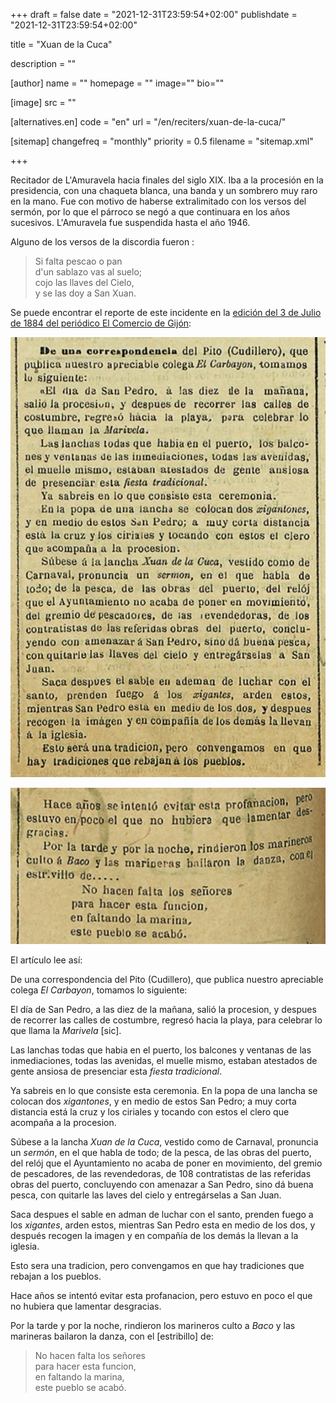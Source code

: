 +++
draft = false
date = "2021-12-31T23:59:54+02:00"
publishdate = "2021-12-31T23:59:54+02:00"

title = "Xuan de la Cuca"

description = ""

[author]
    name = ""
    homepage = ""
    image=""
    bio=""

[image]
    src = ""

[alternatives.en]
    code = "en"
    url = "/en/reciters/xuan-de-la-cuca/"

[sitemap]
  changefreq = "monthly"
  priority = 0.5
  filename = "sitemap.xml"

+++

Recitador de L'Amuravela hacia finales del siglo XIX. Iba a la procesión en la presidencia, con una chaqueta blanca, una banda y un sombrero muy raro en la mano. Fue con motivo de haberse extralimitado con los versos del sermón, por lo que el párroco se negó a que continuara en los años sucesivos. L'Amuravela fue suspendida hasta el año 1946.

Alguno de los versos de la discordia fueron :

> Si falta pescao o pan\
d'un sablazo vas al suelo;\
cojo las llaves del Cielo,\
y se las doy a San Xuan.

Se puede encontrar el reporte de este incidente en la [edición del 3 de Julio de 1884 del periódico El Comercio de Gijón](https://hemeroteca.elcomercio.es/03/07/1884/2/817ffbba04e38378df77ae8f3515e7f5.html?subedition=GIJ):

![Recorte de periódico mencionando L'Amuravela - Parte 1](/images/amuravela-el-comercio-1884-parte-1.jpg)

![Recorte de periódico mencionando L'Amuravela - Parte 2](/images/amuravela-el-comercio-1884-parte-2.jpg)

El artículo lee así:

De una correspondencia del Pito (Cudillero), que publica nuestro apreciable colega _El Carbayon_, tomamos lo siguiente:

El día de San Pedro, a las diez de la mañana, salió la procesion, y despues de recorrer las calles de costumbre, regresó hacia la playa, para celebrar lo que llama la _Marivela_ [sic].

Las lanchas todas que habia en el puerto, los balcones y ventanas de las inmediaciones, todas las avenidas, el muelle mismo, estaban atestados de gente ansiosa de presenciar esta _fiesta tradicional_.

Ya sabreis en lo que consiste esta ceremonia. En la popa de una lancha se colocan dos _xigantones_, y en medio de estos San Pedro; a muy corta distancia está la cruz y los ciriales y tocando con estos el clero que acompaña a la procesion.

Súbese a la lancha _Xuan de la Cuca_, vestido como de Carnaval, pronuncia un _sermón_, en el que habla de todo; de la pesca, de las obras del puerto, del relój que el Ayuntamiento no acaba de poner en movimiento, del gremio de pescadores, de las revendedoras, de 108 contratistas de las referidas obras del puerto, concluyendo con amenazar a San Pedro, sino dá buena pesca, con quitarle las laves del cielo y entregárselas a San Juan.

Saca despues el sable en adman de luchar con el santo, prenden fuego a los _xigantes_, arden estos, mientras San Pedro esta en medio de los dos, y después recogen la imagen y en compañía de los demás la llevan a la iglesia.

Esto sera una tradicion, pero convengamos en que hay tradiciones que rebajan a los pueblos.

Hace años se intentó evitar esta profanacion, pero estuvo en poco el que no hubiera que lamentar desgracias.

Por la tarde y por la noche, rindieron los marineros culto a _Baco_ y las marineras bailaron la danza, con el [estribillo] de:

> No hacen falta los señores\
para hacer esta funcion,\
en faltando la marina,\
este pueblo se acabó.